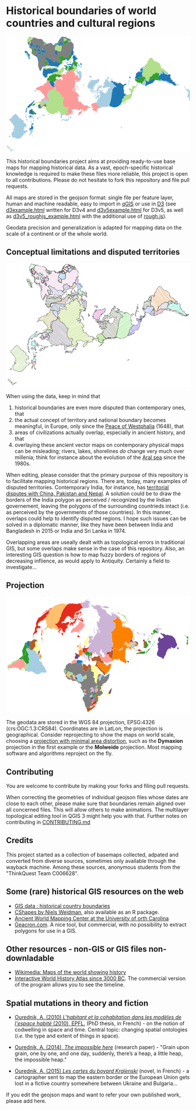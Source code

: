 # Historical boundaries of world countries and cultural regions

![world 1880 DRAFT ROUGH](world_1880_dymaxion.png)

This historical boundaries project aims at providing ready-to-use base maps for mapping historical data. As a vast, epoch-specific historical knowledge is required to make these files more reliable, this project is open to all contributions. Please do not hesitate to fork this repository and file pull requests.

All maps are stored in the geojson format: single file per feature layer, human and machine readable, easy to import in [qGIS](https://github.com/qgis/QGIS) or use in [D3](https://github.com/d3) (see [d3example.html](d3example.html) written for D3v4 and [d3v5example.html](d3v5example.html) for D3v5, as well as [d3v5_roughjs_example.html](d3v5_roughjs_example.html) with the additional use of [rough.js](https://github.com/pshihn/rough)).

Geodata precision and generalization is adapted for mapping data on the scale of a continent or of the whole world.

## Conceptual limitations and disputed territories

![world 1880 DRAFT](world_1880_dymaxion_rough.png)

When using the data, keep in mind that

1. historical boundaries are even more disputed than contemporary ones, that
2. the actual concept of territory and national boundary becomes meaningful, in Europe, only since the [Peace of Westphalia](https://en.wikipedia.org/wiki/Peace_of_Westphalia) (1648), that
3. areas of civilizations actually overlap, especially in ancient history, and that
4. overlaying these ancient vector maps on contemporary physical maps can be misleading; rivers, lakes, shorelines _do_ change very much over millenia; think for instance about the evolution of the [Aral sea](https://en.wikipedia.org/wiki/Aral_Sea) since the 1980s.

When editing, please consider that the primary purpose of this repository is to facilitate mapping historical regions. There are, today, many examples of disputed territories. Contemporary India, for instance, has [territorial disputes with China, Pakistan and Nepal](https://en.wikipedia.org/wiki/List_of_disputed_territories_of_India). A solution could be to draw the borders of the India polygon as perceived / recognized by the Indian governement, leaving the polygons of the surrounding countrieds intact (i.e. as perceived by the governments of those countries). In this manner, overlaps could help to identify disputed regions. I hope such issues can be solved in a diplomatic manner, like they have been between India and Bangladesh in 2015 or India and Sri Lanka in 1974.

Overlapping areas are useally dealt with as topological errors in traditional GIS, but some overlaps make sense in the case of this repository.
Also, an interesting GIS question is how to map fuzzy borders of regions of decreasing inflience, as would apply to Antiquity. Certainly a field to investigate...

## Projection

![world 1880 DRAFT](world_1880.png)

The geodata are stored in the WGS 84 projection, EPSG:4326 (crs:OGC:1.3:CRS84). Coordinates are in LatLon, the projection is geographical. Consider reprojecting to show the maps on world scale, choosing a [projection with minimal area distortion](https://bl.ocks.org/syntagmatic/ba569633d51ebec6ec6e), such as the __Dymaxion__ projection in the first example or the __Molweide__ projection. Most mapping software and algorithms reproject on the fly.

## Contributing

You are welcome to contribute by making your forks and filing pull requests. 

When correcting the geometries of individual geojson files whose dates are close to each other, please make sure that boundaries remain aligned over all concerned files. This will allow others to make animations. The multilayer topological editing tool in QGIS 3 might help you with that. Further notes on contributing in [CONTRIBUTING.md](CONTRIBUTING.md)

## Credits

This project started as a collection of basemaps collected, adpated and converted from diverse sources, sometimes only available through the wayback machine. Among these sources, anonymous students from the "ThinkQuest Team C006628".

## Some (rare) historical GIS resources on the web

* [GIS data : historical country boundaries](https://www.gislounge.com/find-gis-data-historical-country-boundaries/)
* [CShapes by Niels Weidman](http://nils.weidmann.ws/projects/cshapes.html), also available as an R package.
* [Ancient World Mapping Center at the University of orth Carolina](http://awmc.unc.edu/wordpress/map-files/)
* [Geacron.com](http://geacron.com). A nice tool, but commercial, with no possibility to extract polygons for use in a GIS.

## Other resources - non-GIS or GIS files non-downladable

* [Wikimedia: Maps of the world showing history](https://commons.wikimedia.org/wiki/Category:Maps_of_the_world_showing_history)
* [Interactive World History Atlas since 3000 BC](http://geacron.com/home-en/). The commercial version of the program allows you to see the timeline.

## Spatial mutations in theory and fiction

* [Ourednik, A. (2010) _L'habitant et la cohabitation dans les modèles de l'espace habité_ (2010), EPFL.](https://ourednik.info/essais.php?texte=phd) (PhD thesis, in French) - on the notion of codwelling in space and time. Central topic: changing spatial ontologies (_i.e._ the type and extent of things in space).

* [Ourednik, A. (2014), _The impossible here_](https://www.espacestemps.net/articles/the-impossible-here/) (research paper) - "Grain upon grain, one by one, and one day, suddenly, there’s a heap, a little heap, the impossible heap."

* [Ourednik, A. (2015) _Les cartes du boyard Kraïenski_](https://ourednik.info/fictions.php?texte=boyard-kraienski) (novel, in French) -  a cartographer sent to map the eastern border or the European Union gets lost in a fictive country somewhere between Ukraine and Bulgaria...

If you edit the geojson maps and want to refer your own published work, please add here.
